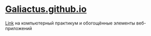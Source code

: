 # [Galiactus.github.io](https://galiactus.github.io/)

[Link](https://galiactus.github.io/html/Goss2.html) на компьютерный практикум и обогощённые элементы веб-приложений 
